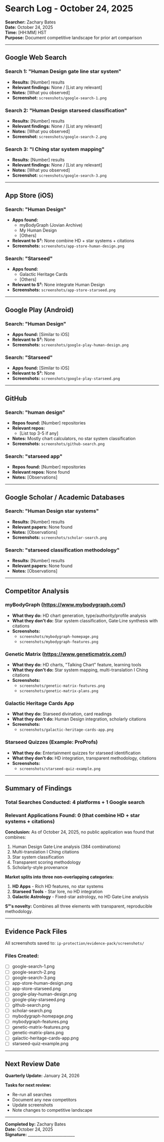 # Search Log - October 24, 2025

**Searcher:** Zachary Bates  
**Date:** October 24, 2025  
**Time:** [HH:MM] HST  
**Purpose:** Document competitive landscape for prior art comparison

---

## Google Web Search

### Search 1: "Human Design gate line star system"
- **Results:** [Number] results
- **Relevant findings:** None / [List any relevant]
- **Notes:** [What you observed]
- **Screenshot:** `screenshots/google-search-1.png`

### Search 2: "Human Design starseed classification"
- **Results:** [Number] results
- **Relevant findings:** None / [List any relevant]
- **Notes:** [What you observed]
- **Screenshot:** `screenshots/google-search-2.png`

### Search 3: "I Ching star system mapping"
- **Results:** [Number] results
- **Relevant findings:** None / [List any relevant]
- **Notes:** [What you observed]
- **Screenshot:** `screenshots/google-search-3.png`

---

## App Store (iOS)

### Search: "Human Design"
- **Apps found:**
  - myBodyGraph (Jovian Archive)
  - My Human Design
  - [Others]
- **Relevant to S³:** None combine HD + star systems + citations
- **Screenshots:** `screenshots/app-store-human-design.png`

### Search: "Starseed"
- **Apps found:**
  - Galactic Heritage Cards
  - [Others]
- **Relevant to S³:** None integrate Human Design
- **Screenshots:** `screenshots/app-store-starseed.png`

---

## Google Play (Android)

### Search: "Human Design"
- **Apps found:** [Similar to iOS]
- **Relevant to S³:** None
- **Screenshots:** `screenshots/google-play-human-design.png`

### Search: "Starseed"
- **Apps found:** [Similar to iOS]
- **Relevant to S³:** None
- **Screenshots:** `screenshots/google-play-starseed.png`

---

## GitHub

### Search: "human design"
- **Repos found:** [Number] repositories
- **Relevant repos:**
  - [List top 3-5 if any]
- **Notes:** Mostly chart calculators, no star system classification
- **Screenshots:** `screenshots/github-search.png`

### Search: "starseed app"
- **Repos found:** [Number] repositories
- **Relevant repos:** None found
- **Notes:** [Observations]

---

## Google Scholar / Academic Databases

### Search: "Human Design star systems"
- **Results:** [Number] results
- **Relevant papers:** None found
- **Notes:** [Observations]
- **Screenshots:** `screenshots/scholar-search.png`

### Search: "starseed classification methodology"
- **Results:** [Number] results
- **Relevant papers:** None found
- **Notes:** [Observations]

---

## Competitor Analysis

### myBodyGraph (https://www.mybodygraph.com/)
- **What they do:** HD chart generation, type/authority/profile analysis
- **What they don't do:** Star system classification, Gate·Line synthesis with citations
- **Screenshots:**
  - `screenshots/mybodygraph-homepage.png`
  - `screenshots/mybodygraph-features.png`

### Genetic Matrix (https://www.geneticmatrix.com/)
- **What they do:** HD charts, "Talking Chart" feature, learning tools
- **What they don't do:** Star system mapping, multi-translation I Ching citations
- **Screenshots:**
  - `screenshots/genetic-matrix-features.png`
  - `screenshots/genetic-matrix-plans.png`

### Galactic Heritage Cards App
- **What they do:** Starseed divination, card readings
- **What they don't do:** Human Design integration, scholarly citations
- **Screenshots:**
  - `screenshots/galactic-heritage-cards-app.png`

### Starseed Quizzes (Example: ProProfs)
- **What they do:** Entertainment quizzes for starseed identification
- **What they don't do:** HD integration, transparent methodology, citations
- **Screenshots:**
  - `screenshots/starseed-quiz-example.png`

---

## Summary of Findings

### Total Searches Conducted: 4 platforms + 1 Google search
### Relevant Applications Found: 0 (that combine HD + star systems + citations)

**Conclusion:**
As of October 24, 2025, no public application was found that combines:
1. Human Design Gate·Line analysis (384 combinations)
2. Multi-translation I Ching citations
3. Star system classification
4. Transparent scoring methodology
5. Scholarly-style provenance

**Market splits into three non-overlapping categories:**
1. **HD Apps** - Rich HD features, no star systems
2. **Starseed Tools** - Star lore, no HD integration
3. **Galactic Astrology** - Fixed-star astrology, no HD Gate·Line analysis

**S³'s novelty:** Combines all three elements with transparent, reproducible methodology.

---

## Evidence Pack Files

All screenshots saved to: `ip-protection/evidence-pack/screenshots/`

### Files Created:
- [ ] google-search-1.png
- [ ] google-search-2.png
- [ ] google-search-3.png
- [ ] app-store-human-design.png
- [ ] app-store-starseed.png
- [ ] google-play-human-design.png
- [ ] google-play-starseed.png
- [ ] github-search.png
- [ ] scholar-search.png
- [ ] mybodygraph-homepage.png
- [ ] mybodygraph-features.png
- [ ] genetic-matrix-features.png
- [ ] genetic-matrix-plans.png
- [ ] galactic-heritage-cards-app.png
- [ ] starseed-quiz-example.png

---

## Next Review Date

**Quarterly Update:** January 24, 2026

**Tasks for next review:**
- Re-run all searches
- Document any new competitors
- Update screenshots
- Note changes to competitive landscape

---

**Completed by:** Zachary Bates  
**Date:** October 24, 2025  
**Signature:** ________________________
